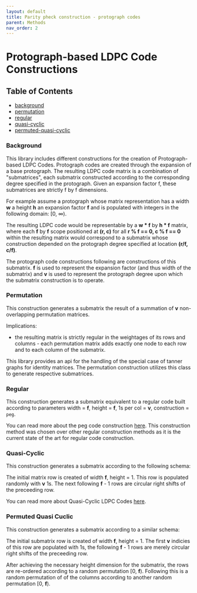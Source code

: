 ```yaml
---
layout: default
title: Parity pheck construction - protograph codes
parent: Methods
nav_order: 2
---
```


# Protograph-based LDPC Code Constructions

## Table of Contents
* [background](./methods-protograph.html#background)
* [permutation](./methods-protograph.html#permutation)
* [regular](./methods-protograph.html#regular)
* [quasi-cyclic](./methods-protograph.html#quasi-cyclic)
* [permuted-quasi-cyclic](./methods-protograph.html#permuted-quasi-cuclic)

### Background

This library includes different constructions for the creation of Protograph-based LDPC Codes. Protograph codes are created through the expansion of a base protograph. The resulting LDPC code matrix is a combination of "submatrices", each submatrix constructed according to the corresponding degree specified in the protograph. Given an expansion factor f, these submatrices are strictly f by f dimensions.

For example assume a protograph whose matrix representation has a width <strong>w</strong> a height <strong>h</strong> an expansion factor <strong>f</strong> and is populated with integers in the following domain: [0, ∞).

The resulting LDPC code would be representable by a <strong>w * f</strong> by <strong>h * f</strong> matrix, where each <strong>f</strong> by <strong>f</strong> scope positioned at <strong>(r, c)</strong> for all <strong>r % f == 0, c % f == 0</strong> within the resulting matrix would correspond to a submatrix whose construction depended on the protograph degree specified at location <strong>(r/f, c/f)</strong>.

The protograph code constructions following are constructions of this submatrix. <strong>f</strong> is used to represent the expansion factor (and thus width of the submatrix) and <strong>v</strong> is used to represent the protograph degree upon which the submatrix construction is to operate.

### Permutation

This construction generates a submatrix the result of a summation of <strong>v</strong> non-overlapping permutation matrices.

Implications:
* the resulting matrix is strictly regular in the weightages of its rows and columns - each permutation matrix adds exactly one node to each row and to each column of the submatrix.

This library provides an api for the handling of the special case of tanner graphs for identity matrices. The permutation construction utilizes this class to generate respective submatrices.

### Regular

This construction generates a submatrix equivalent to a regular code built according to parameters width = <strong>f</strong>, height = <strong>f</strong>, 1s per col = <strong>v</strong>, construction = <code>peg</code>.

You can read more about the peg code construction [here](./methods-regular.html#peg). This construction method was chosen over other regular construction methods as it is the current state of the art for regular code construction.

### Quasi-Cyclic

This construction generates a submatrix according to the following schema:

The initial matrix row is created of width <strong>f</strong>, height = 1. This row is populated randomly with <strong>v</strong> 1s. The next following <strong>f</strong> - 1 rows are circular right shifts of the preceeding row.

You can read more about Quasi-Cyclic LDPC Codes [here](https://ieeexplore.ieee.org/document/6145509).

### Permuted Quasi Cuclic

This construction generates a submatrix according to a similar schema:

The initial submatrix row is created of width <strong>f</strong>, height = 1. The first <strong>v</strong> indicies of this row are populated with 1s, the following <strong>f</strong> - 1 rows are merely circular right shifts of the preceeding row.

After achieving the necessary height dimension for the submatrix, the rows are re-ordered according to a random permutation [0, <strong>f</strong>). Following this is a random permutation of of the columns according to another random permutation [0, <strong>f</strong>).
